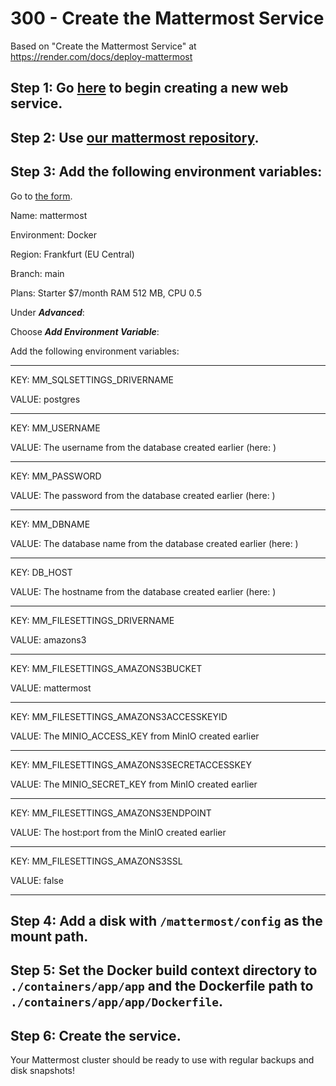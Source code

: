 # 300 - Create the Mattermost Service

Based on "Create the Mattermost Service" at https://render.com/docs/deploy-mattermost

## Step 1: Go [here](https://dashboard.render.com/select-repo?type=web) to begin creating a new web service.

## Step 2: Use [our mattermost repository](https://github.com/vanHeemstraSystems/mattermost-headstart/browse).

## Step 3: Add the following environment variables:

Go to [the form](https://dashboard.render.com/web/new).

Name: mattermost

Environment: Docker

Region: Frankfurt (EU Central)

Branch: main

Plans: Starter $7/month RAM 512 MB, CPU 0.5

Under ***Advanced***:

Choose ***Add Environment Variable***:

Add the following environment variables:
___
KEY: MM_SQLSETTINGS_DRIVERNAME

VALUE: postgres
___
KEY: MM_USERNAME

VALUE: The username from the database created earlier (here: )
___
KEY: MM_PASSWORD

VALUE: The password from the database created earlier (here: )
___
KEY: MM_DBNAME

VALUE: The database name from the database created earlier (here: )
___
KEY: DB_HOST

VALUE: The hostname from the database created earlier (here: )
___
KEY: MM_FILESETTINGS_DRIVERNAME	

VALUE: amazons3
___
KEY: MM_FILESETTINGS_AMAZONS3BUCKET

VALUE: mattermost
___
KEY: MM_FILESETTINGS_AMAZONS3ACCESSKEYID

VALUE: The MINIO_ACCESS_KEY from MinIO created earlier
___
KEY: MM_FILESETTINGS_AMAZONS3SECRETACCESSKEY

VALUE: The MINIO_SECRET_KEY from MinIO created earlier
___
KEY: MM_FILESETTINGS_AMAZONS3ENDPOINT

VALUE: The host:port from the MinIO created earlier
___
KEY: MM_FILESETTINGS_AMAZONS3SSL	

VALUE: false
___

## Step 4: Add a disk with ```/mattermost/config``` as the mount path.

## Step 5: Set the Docker build context directory to ```./containers/app/app``` and the Dockerfile path to ```./containers/app/app/Dockerfile```.

## Step 6: Create the service.

Your Mattermost cluster should be ready to use with regular backups and disk snapshots!
